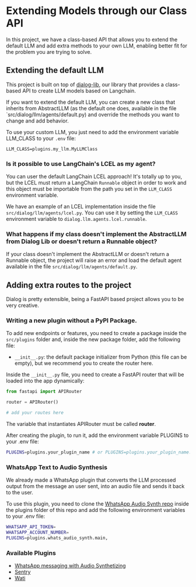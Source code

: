 # Extending Models through our Class API

In this project, we have a class-based API that allows you to extend the default LLM and add extra methods to your own LLM, enabling better fit for the problem you are trying to solve.

## Extending the default LLM

This project is built on top of [dialog-lib](https://github.com/talkdai/dialog-lib), our library that provides a class-based API to create LLM models based on Langchain.

If you want to extend the default LLM, you can create a new class that inherits from AbstractLLM (as the default one does, available in the file `src/dialog/llm/agents/default.py) and override the methods you want to change and add behavior.

To use your custom LLM, you just need to add the environment variable LLM_CLASS to your `.env` file:

```
LLM_CLASS=plugins.my_llm.MyLLMClass
```

### Is it possible to use LangChain's LCEL as my agent?

You can user the default LangChain LCEL approach! It's totally up to you, but the LCEL must return a LangChain `Runnable` object in order to work and this object must be importable from the path you set in the `LLM_CLASS` environment variable.

We have an example of an LCEL implementation inside the file `src/dialog/llm/agents/lcel.py`. You can use it by setting the `LLM_CLASS` environment variable to `dialog.llm.agents.lcel.runnable`.

### What happens if my class doesn't implement the AbstractLLM from Dialog Lib or doesn't return a Runnable object?

If your class doesn't implement the AbstractLLM or doesn't return a Runnable object, the project will raise an error and load the default agent available in the file `src/dialog/llm/agents/default.py`.

## Adding extra routes to the project

Dialog is pretty extensible, being a FastAPI based project allows you to be very creative.

### Writing a new plugin without a PyPI Package.

To add new endpoints or features, you need to create a package inside the `src/plugins` folder and, inside the new package folder, add the following file:

- `__init__.py`: the default package initializer from Python (this file can be empty), but we recommend you to create the router here.

Inside the `__init__.py` file, you need to create a FastAPI router that will be loaded into the app dynamically:

```python
from fastapi import APIRouter

router = APIRouter()

# add your routes here
```

The variable that instantiates APIRouter must be called **router**.

After creating the plugin, to run it, add the environment variable PLUGINS to your .env file:

```bash
PLUGINS=plugins.your_plugin_name # or PLUGINS=plugins.your_plugin_name.file_name if there is another file to be used as entrypoint
```

### WhatsApp Text to Audio Synthesis

We already made a WhatsApp plugin that converts the LLM processed output from the message an user sent, into an audio file and sends it back to the user.

To use this plugin, you need to clone the [WhatsApp Audio Synth repo](https://github.com/talkdai/whats_audio_synth) inside the plugins folder of this repo and add the following environment variables to your .env file:

```bash
WHATSAPP_API_TOKEN=
WHATSAPP_ACCOUNT_NUMBER=
PLUGINS=plugins.whats_audio_synth.main,
```

### Available Plugins

 - [WhatsApp messaging with Audio Synthetizing](https://github.com/talkdai/dialog-whatsapp)
 - [Sentry](https://github.com/walison17/dialog-sentry/)
 - [Wati](https://github.com/talkdai/dialog-wati)
